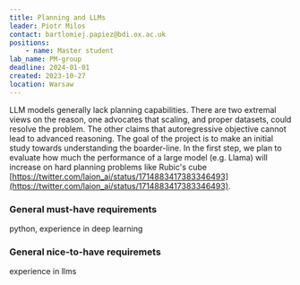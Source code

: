 ```yaml
---
title: Planning and LLMs
leader: Piotr Milos
contact: bartlomiej.papiez@bdi.ox.ac.uk
positions:
    - name: Master student
lab_name: PM-group
deadline: 2024-01-01
created: 2023-10-27
location: Warsaw
---
```


LLM models generally lack planning capabilities. There are two extremal views on the reason, one advocates that scaling, and proper datasets, could resolve the problem. The other claims that autoregressive objective cannot lead to advanced reasoning. The goal of the project is to make an initial study towards understanding the boarder-line. In the first step, we plan to evaluate how much the performance of a large model (e.g. Llama) will increase on hard planning problems like Rubic's cube [https://twitter.com/laion_ai/status/1714883417383346493](https://twitter.com/laion_ai/status/1714883417383346493).


### General must-have requirements

python, experience in deep learning

### General nice-to-have requiremets 

experience in llms

